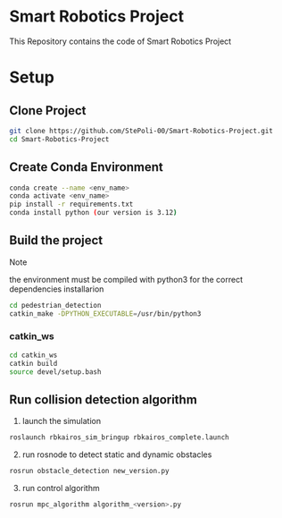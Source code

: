 # Smart Robotics Project
This Repository contains the code of Smart Robotics Project

# Setup

## Clone Project
```sh
git clone https://github.com/StePoli-00/Smart-Robotics-Project.git
cd Smart-Robotics-Project
```
 ## Create Conda Environment
```sh
conda create --name <env_name>
conda activate <env_name>
pip install -r requirements.txt
conda install python (our version is 3.12)
```
## Build the project
> [!NOTE]
> the environment must be compiled with python3 for the correct dependencies installarion
```sh
cd pedestrian_detection
catkin_make -DPYTHON_EXECUTABLE=/usr/bin/python3
```


### catkin_ws
```sh
cd catkin_ws
catkin build
source devel/setup.bash
```
## Run collision detection algorithm

1. launch the simulation
```sh
roslaunch rbkairos_sim_bringup rbkairos_complete.launch
```
2. run rosnode to detect static and dynamic obstacles
 ```sh
rosrun obstacle_detection new_version.py
```
3. run control algorithm 
```sh
rosrun mpc_algorithm algorithm_<version>.py
```





